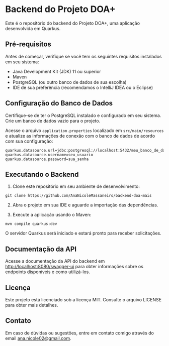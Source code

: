 # Backend do Projeto DOA+

Este é o repositório do backend do Projeto DOA+, uma aplicação desenvolvida em Quarkus.

## Pré-requisitos

Antes de começar, verifique se você tem os seguintes requisitos instalados em seu sistema:

- Java Development Kit (JDK) 11 ou superior
- Maven
- PostgreSQL (ou outro banco de dados de sua escolha)
- IDE de sua preferência (recomendamos o IntelliJ IDEA ou o Eclipse)

## Configuração do Banco de Dados

Certifique-se de ter o PostgreSQL instalado e configurado em seu sistema. Crie um banco de dados vazio para o projeto.

Acesse o arquivo `application.properties` localizado em `src/main/resources` e atualize as informações de conexão com o banco de dados de acordo com sua configuração:

```
quarkus.datasource.url=jdbc:postgresql://localhost:5432/meu_banco_de_dados
quarkus.datasource.username=seu_usuario
quarkus.datasource.password=sua_senha
```

## Executando o Backend

1. Clone este repositório em seu ambiente de desenvolvimento:

```
git clone https://github.com/AnaNicoleMassaneiro/backend-doa-mais
```

2. Abra o projeto em sua IDE e aguarde a importação das dependências.

3. Execute a aplicação usando o Maven:

```
mvn compile quarkus:dev
```

O servidor Quarkus será iniciado e estará pronto para receber solicitações.

## Documentação da API

Acesse a documentação da API do backend em [http://localhost:8080/swagger-ui](http://localhost:8080/swagger-ui) para obter informações sobre os endpoints disponíveis e como utilizá-los.

## Licença

Este projeto está licenciado sob a licença MIT. Consulte o arquivo LICENSE para obter mais detalhes.

## Contato

Em caso de dúvidas ou sugestões, entre em contato comigo através do email [ana.nicole02@gmail.com](mailto:ana.nicole02@gmail.com).

